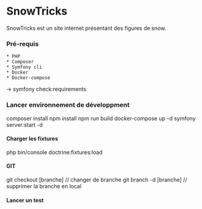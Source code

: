 # SnowTricks

SnowTricks est un site internet présentant des figures de snow.

### Pré-requis
    * PHP
    * Composer
    * Symfony cli
    * Docker
    * Docker-compose

-> symfony check:requirements

### Lancer environnement de développment

composer install
npm install
npm run build
docker-compose up -d
symfony server:start -d

#### Charger les fixtures

php bin/console doctrine:fixtures:load

#### GIT

git checkout [branche] // changer de branche
git branch -d [branche] // supprimer la branche en local

#### Lancer un test
